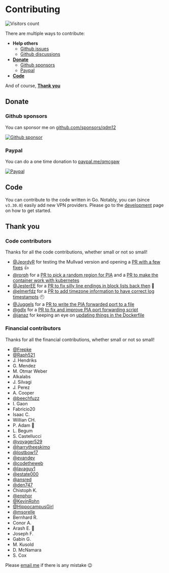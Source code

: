 # Contributing

![Visitors count](https://visitor-badge.laobi.icu/badge?page_id=gluetun.contributing.contribute)

There are multiple ways to contribute:

- **Help others**
  - [Github issues](https://github.com/qdm12/gluetun/issues)
  - [Github discussions](https://github.com/qdm12/gluetun/discussions)
- [**Donate**](#donate)
  - [Github sponsors](#github-sponsors)
  - [Paypal](#paypal)
- [**Code**](#code)

And of course, [**Thank you**](#thank-you)

## Donate

### Github sponsors

You can sponsor me on [github.com/sponsors/qdm12](https://github.com/sponsors/qdm12)

[![Github sponsor](github-sponsor.avif)](https://github.com/sponsors/qdm12)

### Paypal

You can do a one time donation to [paypal.me/qmcgaw](https://www.paypal.me/qmcgaw)

[![Paypal](paypal.avif)](https://www.paypal.me/qmcgaw)

## Code

You can contribute to the code written in Go.
Notably, you can (since `v3.30.0`) easily add new VPN providers.
Please go to the [development](development.md) page on how to get started.

## Thank you

### Code contributors

Thanks for all the code contributions, whether small or not so small!

- [@JeordyR](https://github.com/JeordyR) for testing the Mullvad version and opening a [PR with a few fixes](https://github.com/qdm12/gluetun/pull/84/files) 👍
- [@rorph](https://github.com/rorph) for a [PR to pick a random region for PIA](https://github.com/qdm12/gluetun/pull/70) and a [PR to make the container work with kubernetes](https://github.com/qdm12/gluetun/pull/69)
- [@JesterEE](https://github.com/JesterEE) for a [PR to fix silly line endings in block lists back then](https://github.com/qdm12/gluetun/pull/55) 📎
- [@elmerfdz](https://github.com/elmerfdz) for a [PR to add timezone information to have correct log timestampts](https://github.com/qdm12/gluetun/pull/51) 🕙
- [@Juggels](https://github.com/Juggels) for a [PR to write the PIA forwarded port to a file](https://github.com/qdm12/gluetun/pull/43)
- [@gdlx](https://github.com/gdlx) for a [PR to fix and improve PIA port forwarding script](https://github.com/qdm12/gluetun/pull/32)
- [@janaz](https://github.com/janaz) for keeping an eye on [updating things in the Dockerfile](https://github.com/qdm12/gluetun/pull/8)

### Financial contributors

Thanks for all the financial contributions, whether small or not so small!

- [@Frepke](https://github.com/Frepke)
- [@Raph521](https://github.com/Raph521)
- J. Hendriks
- G. Mendez
- M. Otmar Weber
- Alkalabs
- J. Silvagi
- J. Perez
- A. Cooper
- [@beechfuzz](https://github.com/beechfuzz)
- I. Gaon
- Fabricio20
- Isaac C.
- Willian CH.
- P. Adam 🥇
- L. Begum
- S. Castellucci
- [@voyager529](https://github.com/voyager529)
- [@harrytheeskimo](https://github.com/harrytheeskimo)
- [@lostbow17](https://github.com/lostbow17)
- [@evandev](https://github.com/evandev)
- [@codetheweb](https://github.com/codetheweb)
- [@lavaguy1](https://github.com/lavaguy1)
- [@estate000](https://github.com/estate000)
- [@ansred](https://github.com/ansred)
- [@den747](https://github.com/den747)
- Chistoph K.
- [@enphor](https://github.com/enphor)
- [@KevinRohn](https://github.com/KevinRohn)
- [@HippocampusGirl](https://github.com/HippocampusGirl)
- [@msorelle](https://github.com/msorelle)
- Bernhard R.
- Conor A.
- Arash E. 🥇
- Joseph F.
- Gabin G.
- M. Kusold
- D. McNamara
- S. Cox

Please [email me](mailto:quentin.mcgaw@gmail.com) if there is any mistake 😉
